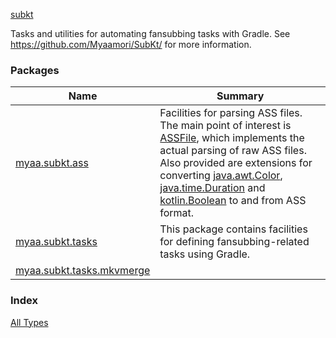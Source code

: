 [subkt](./index.md)

Tasks and utilities for automating fansubbing tasks with Gradle.
See https://github.com/Myaamori/SubKt/ for more information.

### Packages

| Name | Summary |
|---|---|
| [myaa.subkt.ass](myaa.subkt.ass/index.md) | Facilities for parsing ASS files. The main point of interest is [ASSFile](myaa.subkt.ass/-a-s-s-file/index.md), which implements the actual parsing of raw ASS files. Also provided are extensions for converting [java.awt.Color](https://docs.oracle.com/javase/9/docs/api/java/awt/Color.html), [java.time.Duration](https://docs.oracle.com/javase/9/docs/api/java/time/Duration.html) and [kotlin.Boolean](https://kotlinlang.org/api/latest/jvm/stdlib/kotlin/-boolean/index.html) to and from ASS format. |
| [myaa.subkt.tasks](myaa.subkt.tasks/index.md) | This package contains facilities for defining fansubbing-related tasks using Gradle. |
| [myaa.subkt.tasks.mkvmerge](myaa.subkt.tasks.mkvmerge/index.md) |  |

### Index

[All Types](alltypes/index.md)